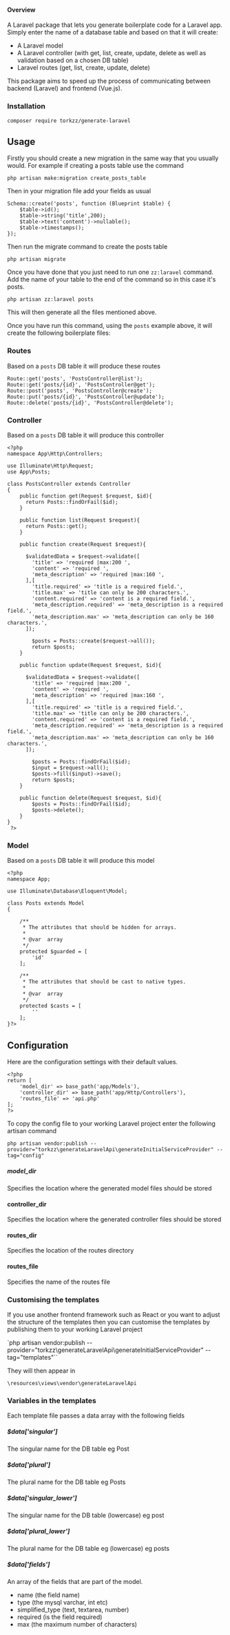 #### Overview

A Laravel package that lets you generate boilerplate code for a Laravel app. Simply enter the name of a database table and based on that it will create:

- A Laravel model
- A Laravel controller (with get, list, create, update, delete as well as validation based on a chosen DB table)
- Laravel routes (get, list, create, update, delete)

This package aims to speed up the process of communicating between backend (Laravel) and frontend (Vue.js).

### Installation

`composer require torkzz/generate-laravel`

## Usage

Firstly you should create a new migration in the same way that you usually would. For example if creating a posts table use the command

`php artisan make:migration create_posts_table`

Then in your migration file add your fields as usual

```
Schema::create('posts', function (Blueprint $table) {
    $table->id();
    $table->string('title',200);
    $table->text('content')->nullable();
    $table->timestamps();
});
```

Then run the migrate command to create the posts table

`php artisan migrate`

Once you have done that you just need to run one `zz:laravel` command. Add the name of your table to the end of the command so in this case it's posts.

`php artisan zz:laravel posts`

This will then generate all the files mentioned above.

Once you have run this command, using the `posts` example above, it will create the following boilerplate files:

### Routes

Based on a `posts` DB table it will produce these routes

```
Route::get('posts', 'PostsController@list');
Route::get('posts/{id}', 'PostsController@get');
Route::post('posts', 'PostsController@create');
Route::put('posts/{id}', 'PostsController@update');
Route::delete('posts/{id}', 'PostsController@delete');

```

### Controller

Based on a `posts` DB table it will produce this controller

```
<?php
namespace App\Http\Controllers;

use Illuminate\Http\Request;
use App\Posts;

class PostsController extends Controller
{
    public function get(Request $request, $id){
      return Posts::findOrFail($id);
    }

    public function list(Request $request){
      return Posts::get();
    }

    public function create(Request $request){

      $validatedData = $request->validate([
        'title' => 'required |max:200 ',
        'content' => 'required ',
        'meta_description' => 'required |max:160 ',
      ],[
        'title.required' => 'title is a required field.',
        'title.max' => 'title can only be 200 characters.',
        'content.required' => 'content is a required field.',
        'meta_description.required' => 'meta_description is a required field.',
        'meta_description.max' => 'meta_description can only be 160 characters.',
      ]);

        $posts = Posts::create($request->all());
        return $posts;
    }

    public function update(Request $request, $id){

      $validatedData = $request->validate([
        'title' => 'required |max:200 ',
        'content' => 'required ',
        'meta_description' => 'required |max:160 ',
      ],[
        'title.required' => 'title is a required field.',
        'title.max' => 'title can only be 200 characters.',
        'content.required' => 'content is a required field.',
        'meta_description.required' => 'meta_description is a required field.',
        'meta_description.max' => 'meta_description can only be 160 characters.',
      ]);

        $posts = Posts::findOrFail($id);
        $input = $request->all();
        $posts->fill($input)->save();
        return $posts;
    }

    public function delete(Request $request, $id){
        $posts = Posts::findOrFail($id);
        $posts->delete();
    }
}
 ?>

```

### Model

Based on a `posts` DB table it will produce this model

```
<?php
namespace App;

use Illuminate\Database\Eloquent\Model;

class Posts extends Model
{

    /**
     * The attributes that should be hidden for arrays.
     *
     * @var  array
     */
    protected $guarded = [
        'id'
    ];

    /**
     * The attributes that should be cast to native types.
     *
     * @var  array
     */
    protected $casts = [
        ''
    ];
}?>

```

## Configuration

Here are the configuration settings with their default values.

```
<?php
return [
    'model_dir' => base_path('app/Models'),
    'controller_dir' => base_path('app/Http/Controllers'),
    'routes_file' => 'api.php'
];
?>
```

To copy the config file to your working Laravel project enter the following artisan command

`php artisan vendor:publish --provider="torkzz\generateLaravelApi\generateInitialServiceProvider" --tag="config"`

##### model_dir

Specifies the location where the generated model files should be stored

#### controller_dir

Specifies the location where the generated controller files should be stored

#### routes_dir

Specifies the location of the routes directory

#### routes_file

Specifies the name of the routes file

### Customising the templates

If you use another frontend framework such as React or you want to adjust the structure of the templates then you can customise the templates by publishing them to your working Laravel project

`php artisan vendor:publish --provider="torkzz\generateLaravelApi\generateInitialServiceProvider" --tag="templates"``

They will then appear in

`\resources\views\vendor\generateLaravelApi`

### Variables in the templates

Each template file passes a data array with the following fields

##### $data['singular']

The singular name for the DB table eg Post

##### $data['plural']

The plural name for the DB table eg Posts

##### $data['singular_lower']

The singular name for the DB table (lowercase) eg post

##### $data['plural_lower']

The plural name for the DB table eg (lowercase) eg posts

##### $data['fields']

An array of the fields that are part of the model.

- name (the field name)
- type (the mysql varchar, int etc)
- simplified_type (text, textarea, number)
- required (is the field required)
- max (the maximum number of characters)
